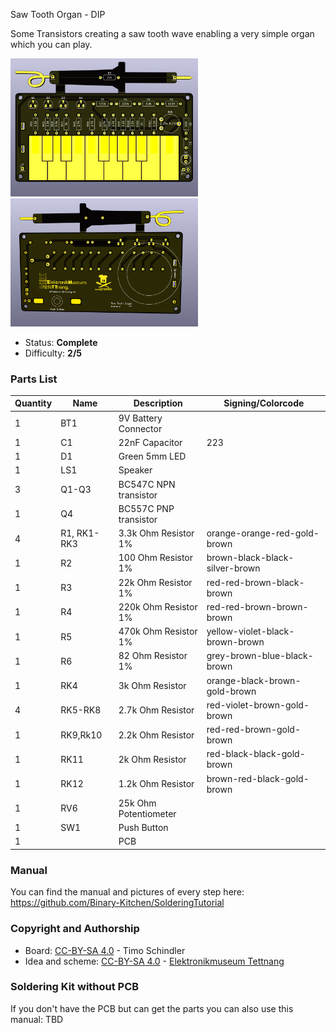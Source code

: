 Saw Tooth Organ - DIP

Some Transistors creating a saw tooth wave enabling a very simple organ which you can play.

<img src="images/front.png" width=300px alt="Saw Tooth Organ"> <img src="images/back.png" width=300px alt="Saw Tooth Organ">

- Status: **Complete**
- Difficulty: **2/5**

### Parts List

| Quantity | Name        | Description           | Signing/Colorcode               |
| -------- | ----------- | --------------------- | ------------------------------- |
| 1        | BT1         | 9V Battery Connector  |                                 |
| 1        | C1          | 22nF Capacitor        | 223                             |
| 1        | D1          | Green 5mm LED         |                                 |
| 1        | LS1         | Speaker               |                                 |
| 3        | Q1-Q3       | BC547C NPN transistor |                                 |
| 1        | Q4          | BC557C PNP transistor |                                 |
| 4        | R1, RK1-RK3 | 3.3k Ohm Resistor 1%  | orange-orange-red-gold-brown    |
| 1        | R2          | 100 Ohm Resistor 1%   | brown-black-black-silver-brown  |
| 1        | R3          | 22k Ohm Resistor 1%   | red-red-brown-black-brown       |
| 1        | R4          | 220k Ohm Resistor 1%  | red-red-brown-brown-brown       |
| 1        | R5          | 470k Ohm Resistor 1%  | yellow-violet-black-brown-brown |
| 1        | R6          | 82 Ohm Resistor 1%    | grey-brown-blue-black-brown     |
| 1        | RK4         | 3k Ohm Resistor       | orange-black-brown-gold-brown   |
| 4        | RK5-RK8     | 2.7k Ohm Resistor     | red-violet-brown-gold-brown     |
| 1        | RK9,Rk10    | 2.2k Ohm Resistor     | red-red-brown-gold-brown        |
| 1        | RK11        | 2k Ohm Resistor       | red-black-black-gold-brown      |
| 1        | RK12        | 1.2k Ohm Resistor     | brown-red-black-gold-brown      |
| 1        | RV6         | 25k Ohm Potentiometer |                                 |
| 1        | SW1         | Push Button           |                                 |
| 1        |             | PCB                   |                                 |

### Manual
You can find the manual and pictures of every step here: https://github.com/Binary-Kitchen/SolderingTutorial

### Copyright and Authorship

- Board: [CC-BY-SA 4.0](https://creativecommons.org/licenses/by-sa/4.0/) - Timo Schindler
- Idea and scheme: [CC-BY-SA 4.0](https://creativecommons.org/licenses/by-sa/4.0/) - [Elektronikmuseum Tettnang](http://www.emuseum-tettnang.de/)

### Soldering Kit without PCB
If you don't have the PCB but can get the parts you can also use this manual: TBD
